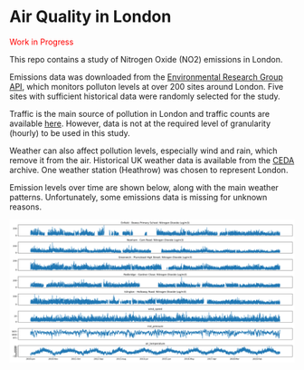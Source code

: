 # Air Quality in London
<font style="color:red;">Work in Progress</font>

This repo contains a study of Nitrogen Oxide (NO2) emissions in London.

Emissions data was downloaded from the  <a href="https://www.londonair.org.uk/Londonair/API/" target="_blank">Environmental Research Group API</a>, which monitors polluton levels at over 200 sites around London. Five sites with sufficient historical data were randomly selected for the study.

Traffic is the main source of pollution in London and traffic counts are available <a href="https://roadtraffic.dft.gov.uk/downloads" target="_blank">here</a>. However, data is not at the required level of granularity (hourly) to be used in this study.

Weather can also affect pollution levels, especially wind and rain, which remove it from the air. Historical UK weather data is available from the <a href="https://roadtraffic.dft.gov.uk/downloads" target="_blank">CEDA</a> archive. One weather station (Heathrow) was chosen to represent London.

Emission levels over time are shown below, along with the main weather patterns. Unfortunately, some emissions data is missing for unknown reasons.

![Emissions over time](/plots/data_raw.png)

